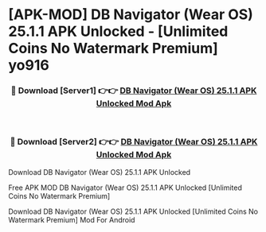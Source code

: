 # [APK-MOD] DB Navigator (Wear OS) 25.1.1 APK Unlocked - [Unlimited Coins No Watermark Premium] yo916



<div align="center">
<h3>🔴 Download [Server1] 👉👉 <a href="https://momento.my/?title=DB_Navigator_(Wear_OS)_25.1.1_APK_Unlocked">DB Navigator (Wear OS) 25.1.1 APK Unlocked Mod Apk</a></h3><br>

<h3>🔴 Download [Server2] 👉👉 <a href="https://momento.my/?title=DB_Navigator_(Wear_OS)_25.1.1_APK_Unlocked">DB Navigator (Wear OS) 25.1.1 APK Unlocked Mod Apk</a></h3>
</div>



Download DB Navigator (Wear OS) 25.1.1 APK Unlocked 

Free APK MOD DB Navigator (Wear OS) 25.1.1 APK Unlocked [Unlimited Coins No Watermark Premium]

Download DB Navigator (Wear OS) 25.1.1 APK Unlocked [Unlimited Coins No Watermark Premium] Mod For Android

